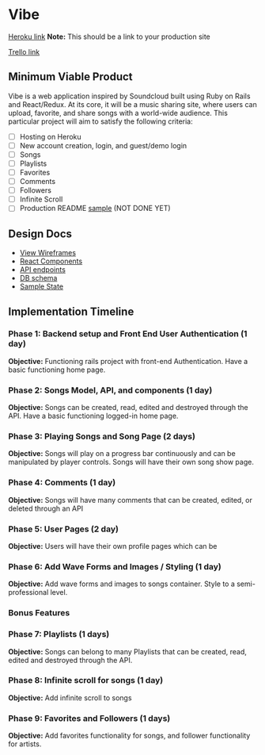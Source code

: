 # Vibe

[Heroku link][heroku] **Note:** This should be a link to your production site

[Trello link][trello]

[heroku]: http://www.herokuapp.com
[trello]: https://trello.com/b/ALgfuX0Q/freshernote

## Minimum Viable Product

Vibe is a web application inspired by Soundcloud built using Ruby on Rails
and React/Redux. At its core, it will be a music sharing site, where users can
upload, favorite, and share songs with a world-wide audience. This particular
project will aim to satisfy the following criteria:

- [ ] Hosting on Heroku
- [ ] New account creation, login, and guest/demo login
- [ ] Songs
- [ ] Playlists
- [ ] Favorites
- [ ] Comments
- [ ] Followers
- [ ] Infinite Scroll
- [ ] Production README [sample](docs/production_readme.md) (NOT DONE YET)

## Design Docs
* [View Wireframes][wireframes]
* [React Components][components]
* [API endpoints][api-endpoints]
* [DB schema][schema]
* [Sample State][sample-state]

[wireframes]: docs/wireframes
[components]: docs/component-hierarchy.md
[sample-state]: docs/sample-state.md
[api-endpoints]: docs/api-endpoints.md
[schema]: docs/schema.md

## Implementation Timeline

### Phase 1: Backend setup and Front End User Authentication (1 day)

**Objective:** Functioning rails project with front-end Authentication.
Have a basic functioning home page.

### Phase 2: Songs Model, API, and components (1 day)

**Objective:** Songs can be created, read, edited and destroyed through
the API. Have a basic functioning logged-in home page.

### Phase 3: Playing Songs and Song Page (2 days)

**Objective:** Songs will play on a progress bar continuously and can be
manipulated by player controls. Songs will have their own song show page.

### Phase 4: Comments (1 day)

**Objective:** Songs will have many comments that can be created, edited, or deleted through an API

### Phase 5: User Pages (2 day)

**Objective:** Users will have their own profile pages which can be

### Phase 6: Add Wave Forms and Images / Styling (1 day)

**Objective:** Add wave forms and images to songs container. Style to a
semi-professional level.

### Bonus Features

### Phase 7: Playlists (1 days)

**Objective:** Songs can belong to many Playlists that can be created, read, edited and destroyed through the API.

### Phase 8: Infinite scroll for songs (1 day)

**Objective:** Add infinite scroll to songs

### Phase 9: Favorites and Followers (1 days)

**Objective:** Add favorites functionality for songs, and follower
functionality for artists.
